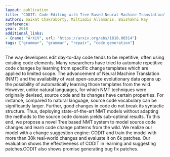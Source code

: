 ```yaml
---
layout: publication
title: "CODIT: Code Editing with Tree-Based Neural Machine Translation"
authors: Saikat Chakraborty, Miltiadis Allamanis, Baishakhi Ray
conference: 
year: 2018
additional_links:
- {name: "ArXiV", url: "https://arxiv.org/abs/1810.00314"}
tags: ["grammar", "grammar", "repair", "code generation"]
---
```

The way developers edit day-to-day code tends to be repetitive, often using existing code elements. Many researchers have tried to automate repetitive code changes by learning from specific change templates which are applied to limited scope. The advancement of Neural Machine Translation (NMT) and the availability of vast open-source evolutionary data opens up the possibility of automatically learning those templates from the wild. However, unlike natural languages, for which NMT techniques were originally devised, source code and its changes have certain properties. For instance, compared to natural language, source code vocabulary can be significantly larger. Further, good changes in code do not break its syntactic structure. Thus, deploying state-of-the-art NMT models without adapting the methods to the source code domain yields sub-optimal results. To this end, we propose a novel Tree based NMT system to model source code changes and learn code change patterns from the wild. We realize our model with a change suggestion engine: CODIT and train the model with more than 30k real-world changes and evaluate it on 6k patches. Our evaluation shows the effectiveness of CODIT in learning and suggesting patches.CODIT also shows promise generating bug fix patches. 
